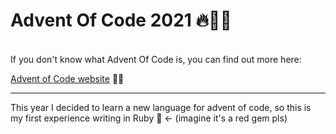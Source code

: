 # Advent Of Code 2021 🔥🥰💝
<br/>
If you don't know what Advent Of Code is, you can find out more here: 

[Advent of Code website](https://adventofcode.com/)
🎄🤶

___

This year I decided to learn a new language for advent of code, so this is my first experience writing in Ruby 💎 <- (imagine it's a red gem pls) 
